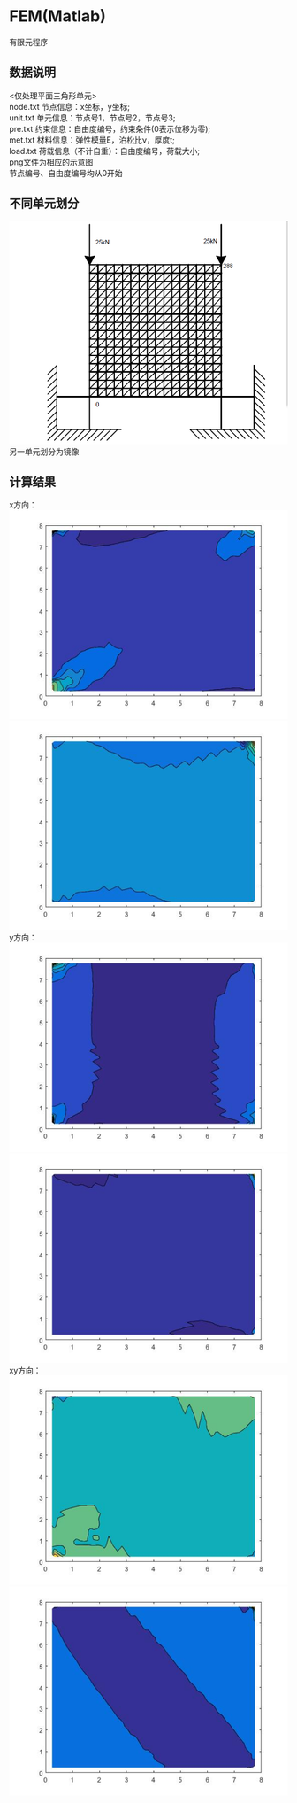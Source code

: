 # FEM(Matlab) </br>
有限元程序 </br>
## 数据说明 </br>
<仅处理平面三角形单元></br>
node.txt  节点信息：x坐标，y坐标;</br>
unit.txt  单元信息：节点号1，节点号2，节点号3;</br>
pre.txt  约束信息：自由度编号，约束条件(0表示位移为零);</br>
met.txt  材料信息：弹性模量E，泊松比ν，厚度t;</br>
load.txt  荷载信息（不计自重）：自由度编号，荷载大小;</br>
png文件为相应的示意图</br>
节点编号、自由度编号均从0开始</br>
## 不同单元划分 </br>
![image](https://github.com/Ron-Wang/FEM-Matlab/blob/master/FEM/2-5/2-5.png)</br>
另一单元划分为镜像</br>
## 计算结果 </br>
x方向：</br>
![image](https://github.com/Ron-Wang/FEM-Matlab/blob/master/FEM/data/2-5x.jpg)</br>
![image](https://github.com/Ron-Wang/FEM-Matlab/blob/master/FEM/data/2-5x1.jpg)</br>
y方向：</br>
![image](https://github.com/Ron-Wang/FEM-Matlab/blob/master/FEM/data/2-5y.jpg)</br>
![image](https://github.com/Ron-Wang/FEM-Matlab/blob/master/FEM/data/2-5y1.jpg)</br>
xy方向：</br>
![image](https://github.com/Ron-Wang/FEM-Matlab/blob/master/FEM/data/2-5xy.jpg)</br>
![image](https://github.com/Ron-Wang/FEM-Matlab/blob/master/FEM/data/2-5xy1.jpg)</br>
